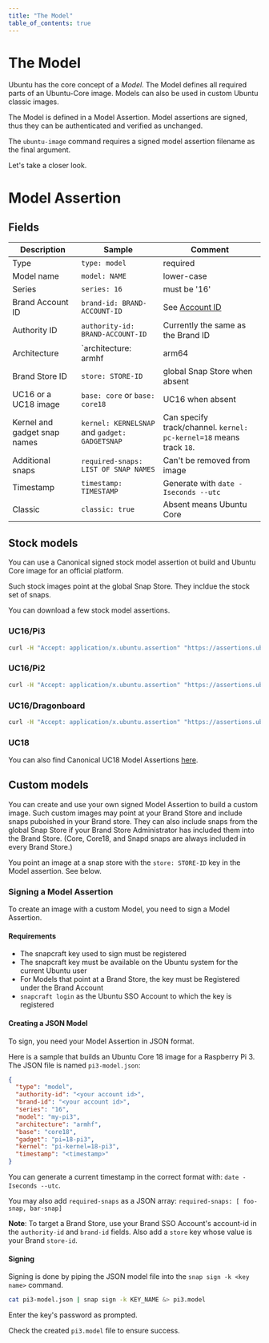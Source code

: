 ```yaml
---
title: "The Model"
table_of_contents: true
---
```



# The Model

Ubuntu has the core concept of a *Model*. The Model defines all required parts of an Ubuntu-Core image. Models can also be used in custom Ubuntu classic images. 

The Model is defined in a Model Assertion. Model assertions are signed, thus they can be authenticated and verified as unchanged. 

The `ubuntu-image` command requires a signed model assertion filename as the final argument. 

Let's take a closer look.

# Model Assertion

## Fields

|Description|Sample|Comment|
|--|--|--|
| Type| `type: model`| required|
| Model name |`model: NAME`|lower-case|
| Series|`series: 16`|must be '16'|
| Brand Account ID|`brand-id: BRAND-ACCOUNT-ID`| See [Account ID](https://dashboard.snapcraft.io/dev/account/)|
| Authority ID | `authority-id: BRAND-ACCOUNT-ID`|Currently the same as the Brand ID|
| Architecture| `architecture: armhf | arm64 | amd64 | i386 | etc `|
| Brand Store ID | `store: STORE-ID` | global Snap Store when absent |
| UC16 or a UC18 image | `base: core` or `base: core18`| UC16 when absent |
| Kernel and gadget snap names| `kernel: KERNELSNAP` and `gadget: GADGETSNAP`| Can specify track/channel. `kernel: pc-kernel=18` means track `18`.|
| Additional snaps | `required-snaps: LIST OF SNAP NAMES` | Can't be removed from image |
| Timestamp| `timestamp: TIMESTAMP`| Generate with `date -Iseconds --utc`| 
| Classic| `classic: true`| Absent means Ubuntu Core| 


## Stock models

You can use a Canonical signed stock model assertion ot build and Ubuntu Core image for an official platform.

Such stock images point at the global Snap Store. They incldue the stock set of snaps.

You can download a few stock model assertions.

### UC16/Pi3

```bash
curl -H "Accept: application/x.ubuntu.assertion" "https://assertions.ubuntu.com/v1/assertions/model/16/canonical/pi3"
```

### UC16/Pi2

```bash
curl -H "Accept: application/x.ubuntu.assertion" "https://assertions.ubuntu.com/v1/assertions/model/16/canonical/pi2"
```

### UC16/Dragonboard

```bash
curl -H "Accept: application/x.ubuntu.assertion" "https://assertions.ubuntu.com/v1/assertions/model/16/canonical/dragonboard"
```

### UC18

You can also find Canonical UC18 Model Assertions [here](http://cdimage.ubuntu.com/ubuntu-core/18/stable/current/).

## Custom models

You can create and use your own signed Model Assertion to build a custom image. Such custom images may point at your Brand Store and include snaps puboished in your Brand store. They can also include snaps from the global Snap Store if your Brand Store Administrator has included them into the Brand Store. (Core, Core18, and Snapd snaps are always included in every Brand Store.)

You point an image at a snap store with the `store: STORE-ID` key in the Model assertion. See below.

### Signing a Model Assertion

To create an image with a custom Model, you need to sign a Model Assertion. 

#### Requirements

 - The snapcraft key used to sign must be registered
 - The snapcraft key must be available on the Ubuntu system for the current Ubuntu user
 - For Models that point at a Brand Store, the key must be Registered under the Brand Account
 - `snapcraft login` as the Ubuntu SSO Account to which the key is registered

#### Creating a JSON Model

To sign, you need your Model Assertion in JSON format.

Here is a sample that builds an Ubuntu Core 18 image for a Raspberry Pi 3. The JSON file is named `pi3-model.json`:

```json
{
  "type": "model",
  "authority-id": "<your account id>",
  "brand-id": "<your account id>",
  "series": "16",
  "model": "my-pi3",
  "architecture": "armhf",
  "base": "core18",
  "gadget": "pi=18-pi3",
  "kernel": "pi-kernel=18-pi3",
  "timestamp": "<timestamp>"
}
```

You can generate a current timestamp in the correct format with: `date -Iseconds --utc`.

You may also add `required-snaps` as a JSON array: `required-snaps: [ foo-snap, bar-snap]`

**Note**: To target a Brand Store, use your Brand SSO Account's account-id in the `authority-id` and `brand-id` fields. Also add a `store` key whose value is your Brand `store-id`. 

#### Signing

Signing is done by piping the JSON model file into the `snap sign -k <key name>` command. 


```bash
cat pi3-model.json | snap sign -k KEY_NAME &> pi3.model
```

Enter the key's password as prompted.

Check the created `pi3.model` file to ensure success. 

